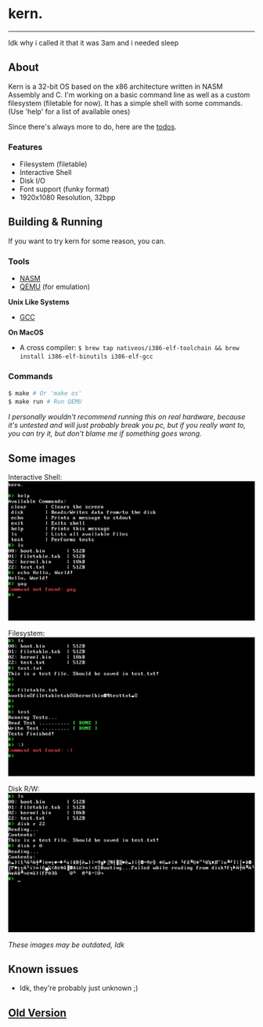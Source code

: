 # kern.
---

Idk why i called it that it was 3am and i needed sleep

## About
Kern is a 32-bit OS based on the x86 architecture written in NASM Assembly and C. 
I'm working on a basic command line as well as a custom filesystem (filetable for now).
It has a simple shell with some commands. (Use 'help' for a list of available ones)

Since there's always more to do, here are the [todos](todo.txt).

### Features
- Filesystem (filetable)
- Interactive Shell
- Disk I/O
- Font support (funky format)
- 1920x1080 Resolution, 32bpp

## Building & Running
If you want to try kern for some reason, you can.

### Tools
- [NASM](https://www.nasm.us/)
- [QEMU](https://www.qemu.org/) (for emulation)

**Unix Like Systems**
- [GCC](https://gcc.gnu.org/)

**On MacOS**
- A cross compiler: `$ brew tap nativeos/i386-elf-toolchain && brew install i386-elf-binutils i386-elf-gcc`

### Commands
```bash
$ make # Or 'make os'
$ make run # Run QEMU
```

_I personally wouldn't recommend running this on real hardware, because it's untested and will just probably break you pc, but if you really want to, you can try it, but don't blame me if something goes wrong._

## Some images

Interactive Shell: \
![Example shell output](other/shell.png)

Filesystem: \
![Ls command output and some file reading](other/filesystem.png)

Disk R/W: \
![Disk command reading and writing](other/disk.png)

_These images may be outdated, Idk_

## Known issues
- Idk, they're probably just unknown ;)

## [Old Version](https://github.com/Tom-on64/old-kern)

